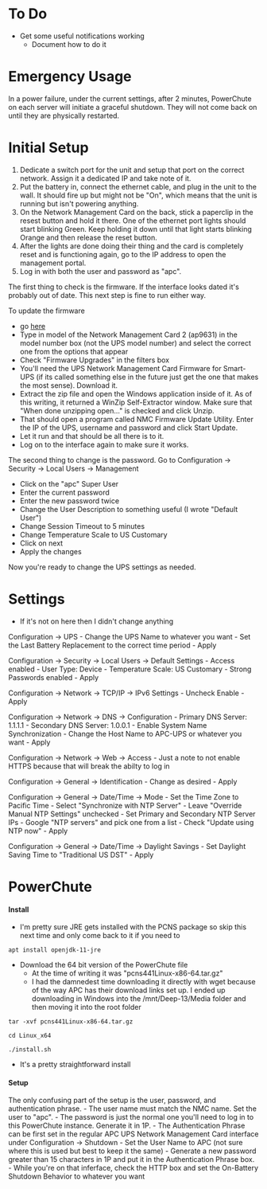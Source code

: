 # To Do #

- Get some useful notifications working
	- Document how to do it



# Emergency Usage #

In a power failure, under the current settings, after 2 minutes, PowerChute on each server will initiate a graceful shutdown. They will not come back on until they are physically restarted.



# Initial Setup #

1. Dedicate a switch port for the unit and setup that port on the correct network. Assign it a dedicated IP and take note of it.
2. Put the battery in, connect the ethernet cable, and plug in the unit to the wall. It should fire up but might not be "On", which means that the unit is running but isn't powering anything.
3. On the Network Management Card on the back, stick a paperclip in the resest button and hold it there. One of the ethernet port lights should start blinking Green. Keep holding it down until that light starts blinking Orange and then release the reset button.
4. After the lights are done doing their thing and the card is completely reset and is functioning again, go to the IP address to open the management portal.
5. Log in with both the user and password as "apc".

The first thing to check is the firmware. If the interface looks dated it's probably out of date. This next step is fine to run either way.

To update the firmware
- go [here](https://www.apc.com/shop/us/en/tools/software-firmware/)
- Type in model of the Network Management Card 2 (ap9631) in the model number box (not the UPS model number) and select the correct one from the options that appear
- Check "Firmware Upgrades" in the filters box
- You'll need the UPS Network Management Card Firmware for Smart-UPS (if its called something else in the future just get the one that makes the most sense). Download it.
- Extract the zip file and open the Windows application inside of it. As of this writing, it returned a WinZip Self-Extractor window. Make sure that "When done unzipping open..." is checked and click Unzip.
- That should open a program called NMC Firmware Update Utility. Enter the IP of the UPS, username and password and click Start Update.
- Let it run and that should be all there is to it.
- Log on to the interface again to make sure it works.

The second thing to change is the password. Go to Configuration -> Security -> Local Users -> Management
- Click on the "apc" Super User
- Enter the current password
- Enter the new password twice
- Change the User Description to something useful (I wrote "Default User")
- Change Session Timeout to 5 minutes
- Change Temperature Scale to US Customary
- Click on next
- Apply the changes

Now you're ready to change the UPS settings as needed.


# Settings #

* If it's not on here then I didn't change anything

Configuration -> UPS
	- Change the UPS Name to whatever you want
	- Set the Last Battery Replacement to the correct time period
	- Apply

Configuration -> Security -> Local Users -> Default Settings
	- Access enabled
	- User Type: Device
	- Temperature Scale: US Customary
	- Strong Passwords enabled
	- Apply

Configuration -> Network -> TCP/IP -> IPv6 Settings
	- Uncheck Enable
	- Apply

Configuration -> Network -> DNS -> Configuration
	- Primary DNS Server: 1.1.1.1
	- Secondary DNS Server: 1.0.0.1
	- Enable System Name Synchronization
	- Change the Host Name to APC-UPS or whatever you want
	- Apply

Configuration -> Network -> Web -> Access
	- Just a note to not enable HTTPS because that will break the abilty to log in

Configuration -> General -> Identification
	- Change as desired
	- Apply

Configuration -> General -> Date/Time -> Mode
	- Set the Time Zone to Pacific Time
	- Select "Synchronize with NTP Server"
	- Leave "Override Manual NTP Settings" unchecked
	- Set Primary and Secondary NTP Server IPs
		- Google "NTP servers" and pick one from a list
	- Check "Update using NTP now"
	- Apply

Configuration -> General -> Date/Time -> Daylight Savings
	- Set Daylight Saving Time to "Traditional US DST"
	- Apply


# PowerChute #

#### Install ####

- I'm pretty sure JRE gets installed with the PCNS package so skip this next time and only come back to it if you need to
```
apt install openjdk-11-jre
```

- Download the 64 bit version of the PowerChute file
	- At the time of writing it was "pcns441Linux-x86-64.tar.gz"
	- I had the damnedest time downloading it directly with wget because of the way APC has their download links set up. I ended up downloading in Windows into the /mnt/Deep-13/Media folder and then moving it into the root folder

```
tar -xvf pcns441Linux-x86-64.tar.gz

cd Linux_x64

./install.sh
```

- It's a pretty straightforward install


#### Setup ####

The only confusing part of the setup is the user, password, and authentication phrase.
	- The user name must match the NMC name. Set the user to "apc".
	- The password is just the normal one you'll need to log in to this PowerChute instance. Generate it in 1P.
	- The Authentication Phrase can be first set in the regular APC UPS Network Management Card interface under Configuration -> Shutdown
		- Set the User Name to APC (not sure where this is used but best to keep it the same)
		- Generate a new password greater than 15 characters in 1P and put it in the Authentication Phrase box.
		- While you're on that inferface, check the HTTP box and set the On-Battery Shutdown Behavior to whatever you want
